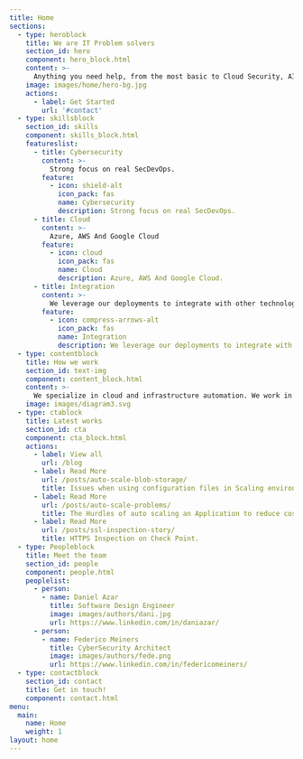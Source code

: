 ```yaml
---
title: Home
sections:
  - type: heroblock
    title: We are IT Problem solvers
    section_id: hero
    component: hero_block.html
    content: >-
      Anything you need help, from the most basic to Cloud Security, AI, Data Science. We can help you solve it. Just Call us
    image: images/home/hero-bg.jpg
    actions:
      - label: Get Started
        url: '#contact'
  - type: skillsblock
    section_id: skills
    component: skills_block.html
    featureslist:
      - title: Cybersecurity
        content: >-
          Strong focus on real SecDevOps.
        feature:
          - icon: shield-alt
            icon_pack: fas
            name: Cybersecurity
            description: Strong focus on real SecDevOps.
      - title: Cloud
        content: >-
          Azure, AWS And Google Cloud
        feature:
          - icon: cloud
            icon_pack: fas
            name: Cloud
            description: Azure, AWS And Google Cloud.
      - title: Integration
        content: >-
          We leverage our deployments to integrate with other technologies.
        feature:
          - icon: compress-arrows-alt
            icon_pack: fas
            name: Integration
            description: We leverage our deployments to integrate with other technologies.
  - type: contentblock
    title: How we work
    section_id: text-img
    component: content_block.html
    content: >-
      We specialize in cloud and infrastructure automation. We work in an iterative approach in order to resolve the problem. First we Analyze the issues, then we design a solution. At last we test the solution and start the cycle again until the goals are reached.
    image: images/diagram3.svg
  - type: ctablock
    title: Latest works
    section_id: cta
    component: cta_block.html
    actions:
      - label: View all
        url: /blog
      - label: Read More
        url: /posts/auto-scale-blob-storage/
        title: Issues when using configuration files in Scaling environments
      - label: Read More
        url: /posts/auto-scale-problems/
        title: The Hurdles of auto scaling an Application to reduce costs
      - label: Read More
        url: /posts/ssl-inspection-story/
        title: HTTPS Inspection on Check Point.
  - type: Peopleblock
    title: Meet the team
    section_id: people
    component: people.html
    peoplelist:
      - person:
        - name: Daniel Azar
          title: Software Design Engineer
          image: images/authors/dani.jpg
          url: https://www.linkedin.com/in/daniazar/
      - person:
        - name: Federico Meiners
          title: CyberSecurity Architect
          image: images/authors/fede.png
          url: https://www.linkedin.com/in/federicomeiners/
  - type: contactblock
    section_id: contact
    title: Get in touch!
    component: contact.html
menu:
  main:
    name: Home
    weight: 1
layout: home
---
```

